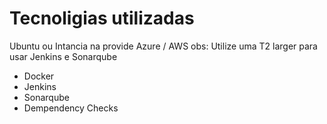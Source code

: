 # Tecnoligias utilizadas
Ubuntu ou Intancia na provide Azure / AWS obs: Utilize uma T2 larger para usar Jenkins e Sonarqube
- Docker
- Jenkins
- Sonarqube
- Dempendency Checks

